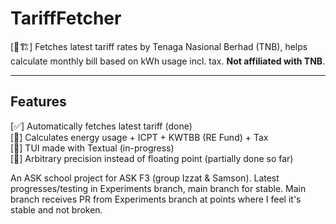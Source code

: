 # TariffFetcher

[🚧🏗️] Fetches latest tariff rates by Tenaga Nasional Berhad (TNB), helps calculate monthly bill based on kWh usage incl. tax. **Not affiliated with TNB**.

---

## Features

[✅] Automatically fetches latest tariff (done)\
[🚧] Calculates energy usage + ICPT + KWTBB (RE Fund) + Tax\
[🚧] TUI made with Textual (in-progress)\
[🚧] Arbitrary precision instead of floating point (partially done so far)

An ASK school project for ASK F3 (group Izzat & Samson). Latest progresses/testing in Experiments branch, main branch for stable. Main branch receives PR from Experiments branch at points where I feel it's stable and not broken.
